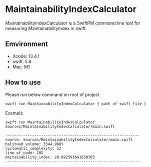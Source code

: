 # MaintainabilityIndexCalculator

MaintainabilityIndexCalculator is a SwiftPM command line tool for measuring MaintainabilityIndex in swift.

## Emvironment

- Xcode: 13.4.1
- swift: 5.6
- Mac: M1

## How to use

Please run below command on root of project.

```
swift run MaintainabilityIndexCalculator { path of swift file }
```

Example

```
swift run MaintainabilityIndexCalculator Sources/MaintainabilityIndexCalculator/main.swift

------------------------------------------------------------
source: Sources/MaintainabilityIndexCalculator/main.swift
halstead_volume: 3344.9685
cyclomatic_complexity: 12
line_of_code: 102
maitainability_index: 29.892593641638783
------------------------------------------------------------
```
